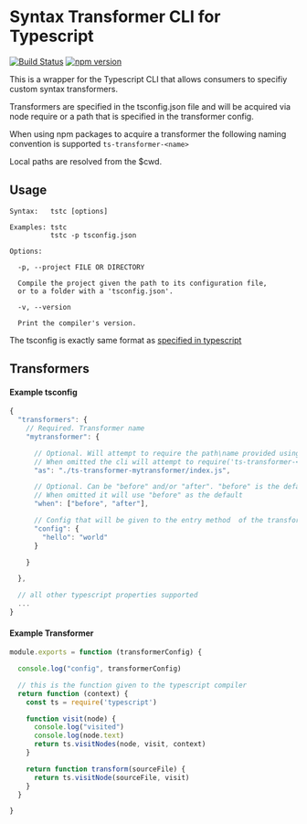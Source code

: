 # Syntax Transformer CLI for Typescript

[![Build Status](https://img.shields.io/travis/ts-contrib/ts-transformer-cli/master.svg)](http://travis-ci.org/ts-contrib/ts-transformer-cli "Check this project's build status on TravisCI")
[![npm version](https://badge.fury.io/js/ts-transformer-cli.svg)](https://badge.fury.io/js/ts-transformer-cli)

This is a wrapper for the Typescript CLI that allows consumers to specifiy custom syntax transformers.

Transformers are specified in the tsconfig.json file and will be acquired via node require or a path that is specified in the transformer config. 

When using npm packages to acquire a transformer the following naming convention is supported `ts-transformer-<name>`

Local paths are resolved from the $cwd.

## Usage

```
Syntax:   tstc [options]

Examples: tstc
          tstc -p tsconfig.json

Options:

  -p, --project FILE OR DIRECTORY

  Compile the project given the path to its configuration file, 
  or to a folder with a 'tsconfig.json'.

  -v, --version

  Print the compiler's version.

 ```

The tsconfig is exactly same format as [specified in typescript](https://www.typescriptlang.org/docs/handbook/tsconfig-json.html)

## Transformers

#### Example tsconfig

```js
{
  "transformers": {
    // Required. Transformer name
    "mytransformer": {

      // Optional. Will attempt to require the path\name provided using the $cwd.
      // When omitted the cli will attempt to require('ts-transformer-<NAME>')
      "as": "./ts-transformer-mytransformer/index.js", 

      // Optional. Can be "before" and/or "after". "before" is the default. 
      // When omitted it will use "before" as the default
      "when": ["before", "after"],

      // Config that will be given to the entry method  of the transformer
      "config": {                   
        "hello": "world"
      }

    }

  },

  // all other typescript properties supported
  ...
}

```

#### Example Transformer

```js
module.exports = function (transformerConfig) {

  console.log("config", transformerConfig)

  // this is the function given to the typescript compiler
  return function (context) {
    const ts = require('typescript')

    function visit(node) {
      console.log("visited")
      console.log(node.text)
      return ts.visitNodes(node, visit, context)
    }

    return function transform(sourceFile) {
      return ts.visitNode(sourceFile, visit)
    }
  }

}
```